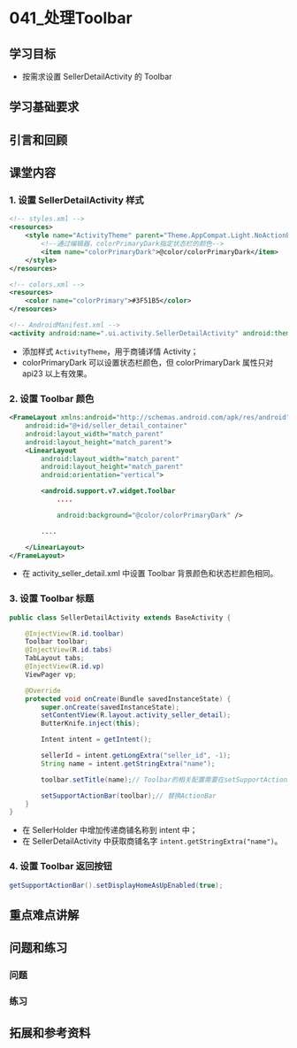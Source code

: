 # 041_处理Toolbar
## 学习目标
- 按需求设置 SellerDetailActivity 的 Toolbar

## 学习基础要求

## 引言和回顾

## 课堂内容
### 1. 设置 SellerDetailActivity 样式
```xml
<!-- styles.xml -->
<resources>
    <style name="ActivityTheme" parent="Theme.AppCompat.Light.NoActionBar">
        <!--通过编辑器，colorPrimaryDark指定状态栏的颜色-->
        <item name="colorPrimaryDark">@color/colorPrimaryDark</item>
    </style>
</resources>

<!-- colors.xml -->
<resources>
    <color name="colorPrimary">#3F51B5</color>
</resources>

<!-- AndroidManifest.xml -->
<activity android:name=".ui.activity.SellerDetailActivity" android:theme="@style/ActivityTheme"></activity>
```

- 添加样式 `ActivityTheme`，用于商铺详情 Activity；
- colorPrimaryDark 可以设置状态栏颜色，但 colorPrimaryDark 属性只对 api23 以上有效果。

### 2. 设置 Toolbar 颜色
```xml
<FrameLayout xmlns:android="http://schemas.android.com/apk/res/android"
    android:id="@+id/seller_detail_container"
    android:layout_width="match_parent"
    android:layout_height="match_parent">
    <LinearLayout
        android:layout_width="match_parent"
        android:layout_height="match_parent"
        android:orientation="vertical">

        <android.support.v7.widget.Toolbar
            ....

            android:background="@color/colorPrimaryDark" />

        ....

    </LinearLayout>
</FrameLayout>
```

- 在 activity_seller_detail.xml 中设置 Toolbar 背景颜色和状态栏颜色相同。

### 3. 设置 Toolbar 标题
```java
public class SellerDetailActivity extends BaseActivity {

    @InjectView(R.id.toolbar)
    Toolbar toolbar;
    @InjectView(R.id.tabs)
    TabLayout tabs;
    @InjectView(R.id.vp)
    ViewPager vp;

    @Override
    protected void onCreate(Bundle savedInstanceState) {
        super.onCreate(savedInstanceState);
        setContentView(R.layout.activity_seller_detail);
        ButterKnife.inject(this);

        Intent intent = getIntent();

        sellerId = intent.getLongExtra("seller_id", -1);
        String name = intent.getStringExtra("name");

        toolbar.setTitle(name);// Toolbar的相关配置需要在setSupportActionBar之前完成

        setSupportActionBar(toolbar);// 替换ActionBar
    }
}
```

- 在 SellerHolder 中增加传递商铺名称到 intent 中；
- 在 SellerDetailActivity 中获取商铺名字 `intent.getStringExtra("name")`。

### 4. 设置 Toolbar 返回按钮
```java
getSupportActionBar().setDisplayHomeAsUpEnabled(true);
```

## 重点难点讲解

## 问题和练习

### 问题

### 练习

## 拓展和参考资料
